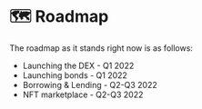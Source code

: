 # 🗺 Roadmap

The roadmap as it stands right now is as follows:

* Launching the DEX - Q1 2022
* Launching bonds - Q1 2022
* Borrowing & Lending - Q2-Q3 2022
* NFT marketplace - Q2-Q3 2022
